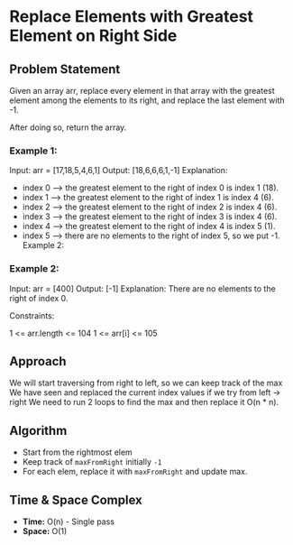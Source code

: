 # Replace Elements with Greatest Element on Right Side

## Problem Statement
Given an array arr, replace every element in that array with the greatest element among the elements to its 
right, and replace the last element with -1.

After doing so, return the array.



### Example 1:

Input: arr = [17,18,5,4,6,1]
Output: [18,6,6,6,1,-1]
Explanation:
- index 0 --> the greatest element to the right of index 0 is index 1 (18).
- index 1 --> the greatest element to the right of index 1 is index 4 (6).
- index 2 --> the greatest element to the right of index 2 is index 4 (6).
- index 3 --> the greatest element to the right of index 3 is index 4 (6).
- index 4 --> the greatest element to the right of index 4 is index 5 (1).
- index 5 --> there are no elements to the right of index 5, so we put -1.
  Example 2:
### Example 2:
Input: arr = [400]
Output: [-1]
Explanation: There are no elements to the right of index 0.


Constraints:

1 <= arr.length <= 104
1 <= arr[i] <= 105

## Approach
We will start traversing from right to left, so we can keep track of the max
We have seen and replaced the current index values if we try from  left -> right
We need to run 2 loops to find the max and then replace it O(n * n). 

## Algorithm
- Start from the rightmost elem
- Keep track of `maxFromRight` initially `-1`
- For each elem, replace it with `maxFromRight` and update max.

## Time & Space Complex 

- **Time:** O(n) - Single pass
- **Space:** O(1)